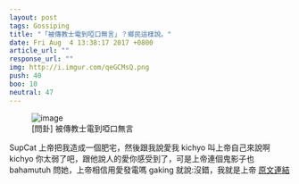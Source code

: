 ```yaml
---
layout: post
tags: Gossiping
title: "「被傳教士電到啞口無言」？鄉民這樣說。"
date: Fri Aug  4 13:38:17 2017 +0800
article_url: ""
response_url: ""
img: http://i.imgur.com/qeGCMsQ.png
push: 40
boo: 10
neutral: 47
---
```


<figure>
<img src="http://i.imgur.com/qeGCMsQ.png" alt="image">
<figcaption>
[問卦] 被傳教士電到啞口無言
</figcaption>
</figure>



SupCat
	上帝把我造成一個肥宅，然後跟我說愛我
kichyo
	叫上帝自己來說啊
kichyo
	你太弱了吧，跟他說人的愛你感受到了，可是上帝連個鬼影子也
bahamutuh
	問她，上帝相信用愛發電嗎
gaking
	就說:沒錯，我就是上帝
<a href = "https://www.ptt.cc/bbs/Gossiping/M.1501825100.A.D50.html">原文連結</a>


